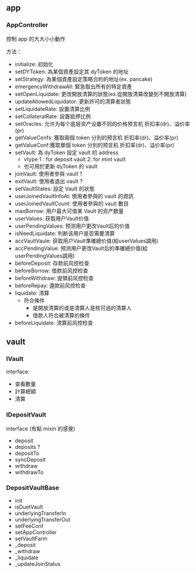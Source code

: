 ## app

### AppController
控制 app 的大大小小動作

方法：
- initialize: 初始化
- setDYToken: 為某個資產設定其 dyToken 的地址
- setStrategy: 為某個資產設定策略合約的地址(ex. pancake)
- emergencyWithdrawAll: 緊急取出所有的特定資產
- setOpenLiquidate: 更改開放清算的狀態(ex.從開放清算改變到不開放清算)
- updateAllowedLiquidator: 更新許可的清算者狀態
- setLiquidateRate: 設置清算比例
- setCollateralRate: 設置抵押比例
- setOracles: 允许为每个底层资产设置不同的价格预言机 折扣率(dr)、溢价率(pr)
- getValueConfs: 獲取兩個 token 分別的预言机 折扣率(dr)、溢价率(pr)
- getValueConf:獲取單個 token 分別的预言机 折扣率(dr)、溢价率(pr)
- setVault: 為 dyToken 設定 vault 的 address
  - vtype 1 : for deposit vault 2: for mint vault
  - 也可用於更新 dyToken 的 vault
- joinVault: 使用者參與 vault ?
- exitVault: 使用者退出 vault ?
- setVaultStates: 設定 Vault 的狀態
- userJoinedVaultInfoAt: 使用者參與的 vault 的資訊
- userJoinedVaultCount: 使用者參與的 vault 數目
- maxBorrow: 用户最大可借某 Vault 的资产数量
- userValues: 获取用户Vault价值
- userPendingValues: 预测用户更改Vault后的价值
- isNeedLiquidate: 判断该用户是否需要清算
- accVaultVaule: 获取用户Vault準確總价值(給userValues調用)
- accPendingValue: 预测用户更改Vault后的準確總价值(給userPendingValues調用)
- beforeDeposit: 存款前风控检查
- beforeBorrow: 借款前风控检查
- beforeWithdraw: 提領前风控检查
- beforeRepay: 還款前风控检查
- liquidate: 清算
  - 符合條件
    - 是開放清算的或是清算人是核可過的清算人
    - 借款人符合被清算的條件
- beforeLiquidate: 清算前风控检查
## vault 
### IVault
interface:
- 查看數量
- 計算總額
- 清算

### IDepositVault
interface (有點 mixin 的感覺)
- deposit
- deposits ?
- depositTo
- syncDeposit
- withdraw
- withdrawTo


### DepositVaultBase
- init
- isDuetVault
- underlyingTransferIn
- underlyingTransferOut
- setFeeConf
- setAppController
- setVaultFarm
- _deposit
- _withdraw
- _liquidate
- _updateJoinStatus

